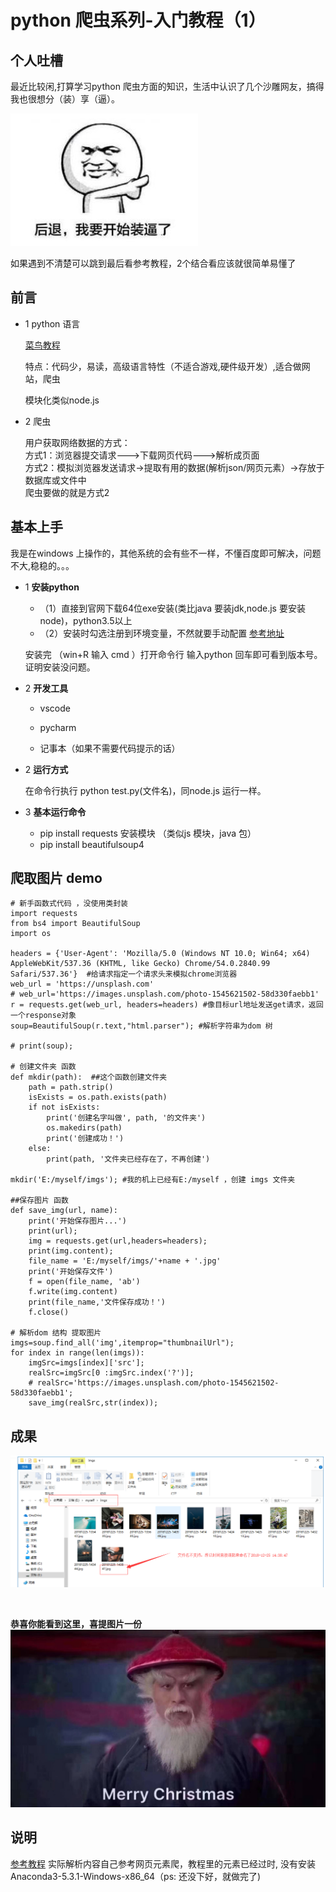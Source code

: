 # python 爬虫系列-入门教程（1）

## 个人吐槽

   最近比较闲,打算学习python 爬虫方面的知识，生活中认识了几个沙雕网友，搞得我也很想分（装）享（逼）。
   
   ![Image text](https://github.com/5201314999/jrNote/blob/master/docs/.vuepress/public/docs/9555112-300x212.jpg?raw=true)

   如果遇到不清楚可以跳到最后看参考教程，2个结合看应该就很简单易懂了

## 前言

* 1 python 语言

    [菜鸟教程](http://www.runoob.com/python/python-tutorial.html)

    特点：代码少，易读，高级语言特性（不适合游戏,硬件级开发）,适合做网站，爬虫

    模块化类似node.js

* 2 爬虫

    用户获取网络数据的方式：<br>
    方式1：浏览器提交请求--->下载网页代码--->解析成页面<br>
    方式2：模拟浏览器发送请求->提取有用的数据(解析json/网页元素）->存放于数据库或文件中<br>
    爬虫要做的就是方式2<br>

## 基本上手 

   我是在windows 上操作的，其他系统的会有些不一样，不懂百度即可解决，问题不大,稳稳的。。。

* 1 **安装python**

    - （1）直接到官网下载64位exe安装(类比java 要装jdk,node.js 要安装node)，python3.5以上
    - （2）安装时勾选注册到环境变量，不然就要手动配置 [参考地址](https://www.cnblogs.com/huangbiquan/p/7784533.html)

    安装完 （win+R 输入 cmd ）打开命令行 输入python 回车即可看到版本号。证明安装没问题。

* 2 **开发工具**

    -   vscode 

    -   pycharm

    -   记事本（如果不需要代码提示的话）

* 2 **运行方式** 

    在命令行执行 python test.py(文件名)，同node.js 运行一样。

* 3 **基本运行命令**

    - pip install requests   安装模块 （类似js 模块，java 包）
    - pip install beautifulsoup4 
    

## 爬取图片 demo  

```
# 新手函数式代码 ，没使用类封装
import requests 
from bs4 import BeautifulSoup
import os

headers = {'User-Agent': 'Mozilla/5.0 (Windows NT 10.0; Win64; x64) AppleWebKit/537.36 (KHTML, like Gecko) Chrome/54.0.2840.99 Safari/537.36'}  #给请求指定一个请求头来模拟chrome浏览器
web_url = 'https://unsplash.com'
# web_url='https://images.unsplash.com/photo-1545621502-58d330faebb1'
r = requests.get(web_url, headers=headers) #像目标url地址发送get请求，返回一个response对象
soup=BeautifulSoup(r.text,"html.parser"); #解析字符串为dom 树

# print(soup);

# 创建文件夹 函数
def mkdir(path):  ##这个函数创建文件夹
    path = path.strip()
    isExists = os.path.exists(path)
    if not isExists:
        print('创建名字叫做', path, '的文件夹')
        os.makedirs(path)
        print('创建成功！')
    else:
        print(path, '文件夹已经存在了，不再创建')

mkdir('E:/myself/imgs'); #我的机上已经有E:/myself ，创建 imgs 文件夹

##保存图片 函数
def save_img(url, name): 
    print('开始保存图片...')
    print(url);
    img = requests.get(url,headers=headers);
    print(img.content);
    file_name = 'E:/myself/imgs/'+name + '.jpg'
    print('开始保存文件')
    f = open(file_name, 'ab')
    f.write(img.content)
    print(file_name,'文件保存成功！')
    f.close()
    
# 解析dom 结构 提取图片
imgs=soup.find_all('img',itemprop="thumbnailUrl");
for index in range(len(imgs)):
    imgSrc=imgs[index]['src'];
    realSrc=imgSrc[0 :imgSrc.index('?')];
    # realSrc='https://images.unsplash.com/photo-1545621502-58d330faebb1';
    save_img(realSrc,str(index));

```
## 成果
 ![py_1](https://github.com/5201314999/jrNote/blob/master/docs/.vuepress/public/docs/py_1.png?raw=true)

 <br>

 **恭喜你能看到这里，喜提图片一份**
 ![py_2](https://github.com/5201314999/jrNote/blob/master/docs/.vuepress/public/docs/py_2.jpg?raw=true)


## 说明

[参考教程](https://www.cnblogs.com/Albert-Lee/p/6232745.html)  实际解析内容自己参考网页元素爬，教程里的元素已经过时, 没有安装Anaconda3-5.3.1-Windows-x86_64（ps: 还没下好，就做完了)



